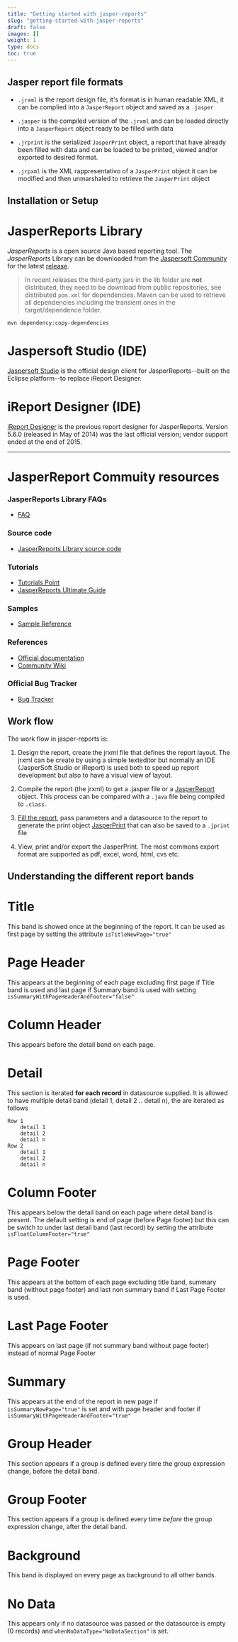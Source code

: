```yaml
---
title: "Getting started with jasper-reports"
slug: "getting-started-with-jasper-reports"
draft: false
images: []
weight: 1
type: docs
toc: true
---
```


## Jasper report file formats
- `.jrxml` is the report design file, it's format is in human readable XML, it can be complied into a `JasperReport` object and saved as a `.jasper`


- `.jasper` is the compiled version of the `.jrxml` and can be loaded directly into a `JasperReport` object ready to be filled with data


- `.jrprint` is the serialized `JasperPrint` object, a report that have already been filled with data and can be loaded to be printed, viewed and/or exported to desired format.


- `.jrpxml` is the XML rappresentativo of a `JasperPrint` object it can be modified and then unmarshaled to retrieve the `JasperPrint` object

## Installation or Setup
# JasperReports Library

*JasperReports* is a open source Java based reporting tool. The *JasperReports* Library can be downloaded from the [Jaspersoft Community](http://community.jaspersoft.com/download) for the latest [release](http://community.jaspersoft.com/project/jasperreports-library/releases).

> In recent releases the third-party jars in the lib folder are **not**
> distributed, they need to be download from public repositories, see
> distributed `pom.xml` for dependencies. Maven can be used to
> retrieve all dependencies including the transient ones in the
> target/dependence folder.

    mvn dependency:copy-dependencies

# Jaspersoft Studio (IDE)

[Jaspersoft Studio][1] is the official design client for JasperReports--built on the Eclipse platform--to replace iReport Designer.

# iReport Designer (IDE)

[iReport Designer][2] is the previous report designer for JasperReports. Version 5.6.0 (released in May of 2014) was the last official version; vendor support ended at the end of 2015.

---

# JasperReport Commuity resources

### JasperReports Library FAQs

 - [FAQ][8]

### Source code

- [JasperReports Library source code][16]

### Tutorials

 - [Tutorials Point][9]
 - [JasperReports Ultimate Guide][14]

### Samples

 - [Sample Reference][13]


### References
 - [Official documentation][10]
 - [Community Wiki][11]


### Official Bug Tracker
 - [Bug Tracker][15]


  [1]: http://community.jaspersoft.com/project/jaspersoft-studio
  [2]: http://community.jaspersoft.com/project/ireport-designer
  [8]: http://community.jaspersoft.com/wiki/jasperreports-library-faqs
  [9]: http://www.tutorialspoint.com/jasper_reports/index.htm
  [10]: http://community.jaspersoft.com/documentation?version=13758
  [11]: http://community.jaspersoft.com/wiki/community-wiki
  [12]: http://sourceforge.net/projects/jasperreports/files/jasperreports/
  [13]: http://jasperreports.sourceforge.net/sample.reference.html
  [14]: http://jasperreports.sourceforge.net/JasperReports-Ultimate-Guide-3.pdf
  [15]: http://community.jaspersoft.com/bug-tracker
  [16]: https://sourceforge.net/p/jasperreports/code/ci/master/tree/

 

## Work flow
The work flow in jasper-reports is:

 1. Design the report, create the jrxml file that defines the report layout. The jrxml can be create by using a simple texteditor but normally an IDE (JasperSoft Studio or iReport) is used both to speed up report development but also to have a visual view of layout. 


 2. Compile the report (the jrxml) to get a .jasper file or a [JasperReport][1] object. This process can be compared with a `.java` file being compiled to `.class`. 


 3. [Fill the report][2], pass parameters and a datasource to the report to generate the print object [JasperPrint][3] that can also be saved to a `.jprint` file  


 4. View, print and/or export the JasperPrint. The most commons export format are supported as pdf, excel, word, html, cvs etc.

 
  [1]: http://jasperreports.sourceforge.net/api/net/sf/jasperreports/engine/JasperReport.html
  [2]: https://www.wikiod.com/jasper-reports/fill-report
  [3]: http://jasperreports.sourceforge.net/api/net/sf/jasperreports/engine/JasperPrint.html

## Understanding the different report bands
# Title 

This band is showed once at the beginning of the report. It can be used as first page by setting the attribute `isTitleNewPage="true"`

# Page Header

This appears at the beginning of each page excluding first page if Title band is used and last page if Summary band is used with setting `isSummaryWithPageHeaderAndFooter="false"`

# Column Header

This appears before the detail band on each page.

# Detail

This section is iterated **for each record** in datasource supplied. It is allowed to have multiple detail band (detail 1, detail 2 .. detail n), the are iterated as follows

    Row 1
        detail 1
        detail 2
        detail n
    Row 2
        detail 1
        detail 2
        detail n

# Column Footer

This appears below the detail band on each page where detail band is present. The default setting is end of page (before Page footer) but this can be switch to under last detail band (last record) by setting the attribute `isFloatColumnFooter="true"`

# Page Footer

This appears at the bottom of each page excluding title band, summary band (without page footer) and last non summary band if Last Page Footer is used.  

# Last Page Footer

This appears on last page (if not summary band without page footer) instead of normal Page Footer

# Summary

This appears at the end of the report in new page if `isSummaryNewPage="true"` is set and with page header and footer if `isSummaryWithPageHeaderAndFooter="true"`

    
# Group Header

This section appears if a group is defined every time the group expression change, before the detail band.

# Group Footer

This section appears if a group is defined every time *before* the group expression change, after the detail band.

# Background

This band is displayed on every page as background to all other bands.

# No Data

This appears only if no datasource was passed or the datasource is empty (0 records) and `whenNoDataType="NoDataSection"` is set.

